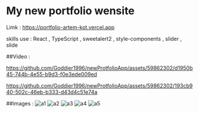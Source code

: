 # My new portfolio wensite 

Limk : https://portfolio-artem-kot.vercel.app

skills use : React , TypeScript , sweetalert2 , style-components , slider , slide

##Video :


https://github.com/Goddier1996/newProtfolioApp/assets/59862302/d1950b45-744b-4e55-b9d3-f0e3ede009ed





https://github.com/Goddier1996/newProtfolioApp/assets/59862302/193cb940-502c-46eb-b333-d43d4c51e74a




##images :
![a1](https://github.com/Goddier1996/newProtfolioApp/assets/59862302/20456d25-c009-4167-9ad9-3d1334fc5c50)
![a2](https://github.com/Goddier1996/newProtfolioApp/assets/59862302/b9ab93dc-45bd-4664-9672-4910c6c0b368)
![a3](https://github.com/Goddier1996/newProtfolioApp/assets/59862302/c36a44df-c208-44b4-a8c7-a55541414fab)
![a4](https://github.com/Goddier1996/newProtfolioApp/assets/59862302/132d25c2-ec71-4af9-a779-5fdc776aaa0f)
![a5](https://github.com/Goddier1996/newProtfolioApp/assets/59862302/83aa674e-3ec1-4ca6-b853-4ffcf0c49ff8)



